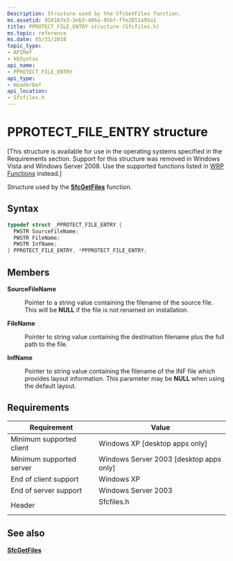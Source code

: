 ```yaml
---
Description: Structure used by the SfcGetFiles function.
ms.assetid: 958167e3-3eb3-406a-85bf-ffe2851a95a1
title: PPROTECT_FILE_ENTRY structure (Sfcfiles.h)
ms.topic: reference
ms.date: 05/31/2018
topic_type: 
- APIRef
- kbSyntax
api_name: 
- PPROTECT_FILE_ENTRY
api_type: 
- HeaderDef
api_location: 
- Sfcfiles.h
---
```


# PPROTECT\_FILE\_ENTRY structure

\[This structure is available for use in the operating systems specified in the Requirements section. Support for this structure was removed in Windows Vista and Windows Server 2008. Use the supported functions listed in [WRP Functions](wfp-functions.md) instead.\]

Structure used by the [**SfcGetFiles**](sfcgetfiles.md) function.

## Syntax


```C++
typedef struct _PPROTECT_FILE_ENTRY {
  PWSTR SourceFileName;
  PWSTR FileName;
  PWSTR InfName;
} PPROTECT_FILE_ENTRY, *PPPROTECT_FILE_ENTRY;
```



## Members

<dl> <dt>

**SourceFileName**
</dt> <dd>

Pointer to a string value containing the filename of the source file. This will be **NULL** if the file is not renamed on installation.

</dd> <dt>

**FileName**
</dt> <dd>

Pointer to string value containing the destination filename plus the full path to the file.

</dd> <dt>

**InfName**
</dt> <dd>

Pointer to string value containing the filename of the INF file which provides layout information. This parameter may be **NULL** when using the default layout.

</dd> </dl>

## Requirements



| Requirement | Value |
|-------------------------------------|---------------------------------------------------------------------------------------|
| Minimum supported client<br/> | Windows XP \[desktop apps only\]<br/>                                           |
| Minimum supported server<br/> | Windows Server 2003 \[desktop apps only\]<br/>                                  |
| End of client support<br/>    | Windows XP<br/>                                                                 |
| End of server support<br/>    | Windows Server 2003<br/>                                                        |
| Header<br/>                   | <dl> <dt>Sfcfiles.h</dt> </dl> |



## See also

<dl> <dt>

[**SfcGetFiles**](sfcgetfiles.md)
</dt> </dl>

 

 




